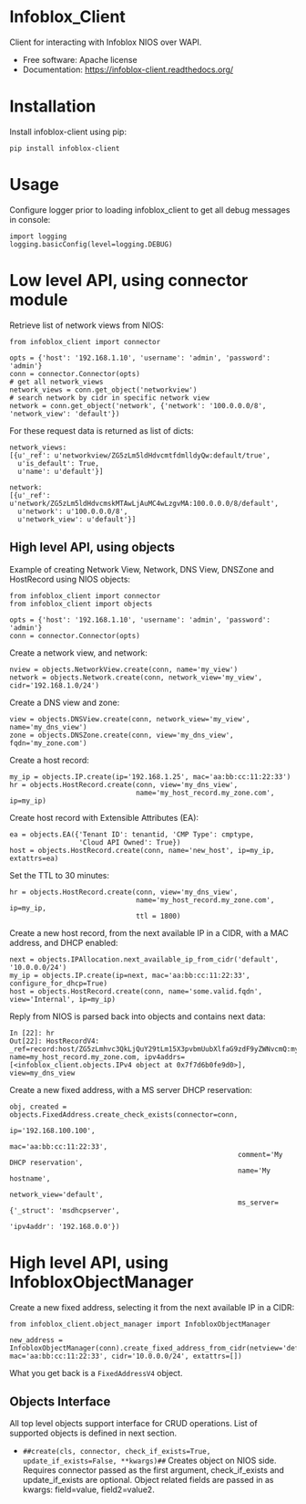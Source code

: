 # Infoblox_Client
Client for interacting with Infoblox NIOS over WAPI.
  - Free software: Apache license
  - Documentation: https://infoblox-client.readthedocs.org/
  
 # Installation
Install infoblox-client using pip:
```
pip install infoblox-client
```

# Usage
Configure logger prior to loading infoblox_client to get all debug messages in console:
```
import logging
logging.basicConfig(level=logging.DEBUG)
```

# Low level API, using connector module
Retrieve list of network views from NIOS:
```
from infoblox_client import connector

opts = {'host': '192.168.1.10', 'username': 'admin', 'password': 'admin'}
conn = connector.Connector(opts)
# get all network_views
network_views = conn.get_object('networkview')
# search network by cidr in specific network view
network = conn.get_object('network', {'network': '100.0.0.0/8', 'network_view': 'default'})
```
For these request data is returned as list of dicts:
```
network_views:
[{u'_ref': u'networkview/ZG5zLm5ldHdvcmtfdmlldyQw:default/true',
  u'is_default': True,
  u'name': u'default'}]

network:
[{u'_ref': u'network/ZG5zLm5ldHdvcmskMTAwLjAuMC4wLzgvMA:100.0.0.0/8/default',
  u'network': u'100.0.0.0/8',
  u'network_view': u'default'}]
```
## High level API, using objects
Example of creating Network View, Network, DNS View, DNSZone and HostRecord using NIOS objects:
```
from infoblox_client import connector
from infoblox_client import objects

opts = {'host': '192.168.1.10', 'username': 'admin', 'password': 'admin'}
conn = connector.Connector(opts)
```

Create a network view, and network:
```
nview = objects.NetworkView.create(conn, name='my_view')
network = objects.Network.create(conn, network_view='my_view', cidr='192.168.1.0/24')
```

Create a DNS view and zone:
```
view = objects.DNSView.create(conn, network_view='my_view', name='my_dns_view')
zone = objects.DNSZone.create(conn, view='my_dns_view', fqdn='my_zone.com')
```
Create a host record:
```
my_ip = objects.IP.create(ip='192.168.1.25', mac='aa:bb:cc:11:22:33')
hr = objects.HostRecord.create(conn, view='my_dns_view',
                               name='my_host_record.my_zone.com', ip=my_ip)
```

Create host record with Extensible Attributes (EA):
```
ea = objects.EA({'Tenant ID': tenantid, 'CMP Type': cmptype,
                 'Cloud API Owned': True})
host = objects.HostRecord.create(conn, name='new_host', ip=my_ip, extattrs=ea)
```

Set the TTL to 30 minutes:
```
hr = objects.HostRecord.create(conn, view='my_dns_view',
                               name='my_host_record.my_zone.com', ip=my_ip,
                               ttl = 1800)
```                               

Create a new host record, from the next available IP in a CIDR, with a MAC address, and DHCP enabled:
```
next = objects.IPAllocation.next_available_ip_from_cidr('default', '10.0.0.0/24')
my_ip = objects.IP.create(ip=next, mac='aa:bb:cc:11:22:33', configure_for_dhcp=True)
host = objects.HostRecord.create(conn, name='some.valid.fqdn', view='Internal', ip=my_ip)
```

Reply from NIOS is parsed back into objects and contains next data:
```
In [22]: hr
Out[22]: HostRecordV4: _ref=record:host/ZG5zLmhvc3QkLjQuY29tLm15X3pvbmUubXlfaG9zdF9yZWNvcmQ:my_host_record.my_zone.com/my_dns_view, name=my_host_record.my_zone.com, ipv4addrs=[<infoblox_client.objects.IPv4 object at 0x7f7d6b0fe9d0>], view=my_dns_view
```

Create a new fixed address, with a MS server DHCP reservation:
```
obj, created = objects.FixedAddress.create_check_exists(connector=conn,
                                                        ip='192.168.100.100',
                                                        mac='aa:bb:cc:11:22:33',
                                                        comment='My DHCP reservation',
                                                        name='My hostname',
                                                        network_view='default',
                                                        ms_server={'_struct': 'msdhcpserver',
                                                                   'ipv4addr': '192.168.0.0'})
```

# High level API, using InfobloxObjectManager
Create a new fixed address, selecting it from the next available IP in a CIDR:
```
from infoblox_client.object_manager import InfobloxObjectManager

new_address = InfobloxObjectManager(conn).create_fixed_address_from_cidr(netview='default', mac='aa:bb:cc:11:22:33', cidr='10.0.0.0/24', extattrs=[])

```
What you get back is a ```FixedAddressV4``` object.

## Objects Interface
All top level objects support interface for CRUD operations. List of supported objects is defined in next section.

- ```##create(cls, connector, check_if_exists=True, update_if_exists=False, **kwargs)##```
Creates object on NIOS side. Requires connector passed as the first argument, check_if_exists and update_if_exists are optional. Object related fields are passed in as kwargs: field=value, field2=value2.


